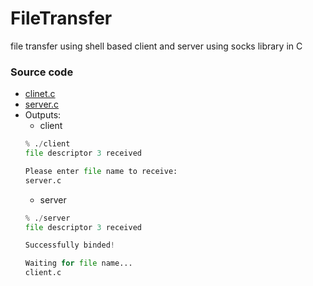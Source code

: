 # FileTransfer
file transfer using shell based client and server using socks  library in C

### Source code
* [clinet.c](client.c)<br>
* [server.c](server.c)
* Outputs:
  * client  
  ```python
  % ./client
  file descriptor 3 received

  Please enter file name to receive:
  server.c
  ```
  * server
  ```python
  % ./server
  file descriptor 3 received

  Successfully binded!

  Waiting for file name...
  client.c
  ```
